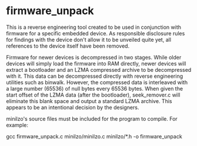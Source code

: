 # firmware_unpack
This is a reverse engineering tool created to be used in conjunction with firmware for a specific embedded device. As responsible disclosure rules for findings with the device don't allow it to be unveiled quite yet, all references to the device itself have been removed.

Firmware for newer devices is decompressed in two stages. While older devices will simply load the firmware into RAM directly, newer devices will extract a bootloader and an LZMA compressed archive to be decompressed with it. This data can be decompressed directly with reverse engineering utilities such as binwalk. However, the compressed data is interleaved with a large number (65536) of null bytes every 65536 bytes. When given the start offset of the LZMA data (after the bootloader), seek_remover.c will eliminate this blank space and output a standard LZMA archive. This appears to be an intentional decision by the designers.

minilzo's source files must be included for the program to compile. For example:

gcc firmware_unpack.c minilzo/minilzo.c minilzo/*.h -o firmware_unpack
